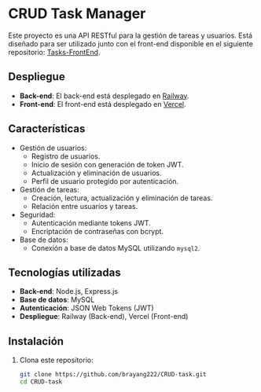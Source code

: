 # CRUD Task Manager

Este proyecto es una API RESTful para la gestión de tareas y usuarios. Está diseñado para ser utilizado junto con el front-end disponible en el siguiente repositorio: [Tasks-FrontEnd](https://github.com/brayang222/Tasks-FrontEnd.git).

## Despliegue

- **Back-end**: El back-end está desplegado en [Railway](https://railway.app/).
- **Front-end**: El front-end está desplegado en [Vercel](https://tasks-front-end.vercel.app/).

## Características

- Gestión de usuarios:
  - Registro de usuarios.
  - Inicio de sesión con generación de token JWT.
  - Actualización y eliminación de usuarios.
  - Perfil de usuario protegido por autenticación.
- Gestión de tareas:
  - Creación, lectura, actualización y eliminación de tareas.
  - Relación entre usuarios y tareas.
- Seguridad:
  - Autenticación mediante tokens JWT.
  - Encriptación de contraseñas con bcrypt.
- Base de datos:
  - Conexión a base de datos MySQL utilizando `mysql2`.

## Tecnologías utilizadas

- **Back-end**: Node.js, Express.js
- **Base de datos**: MySQL
- **Autenticación**: JSON Web Tokens (JWT)
- **Despliegue**: Railway (Back-end), Vercel (Front-end)

## Instalación

1. Clona este repositorio:
   ```bash
   git clone https://github.com/brayang222/CRUD-task.git
   cd CRUD-task
   ```
